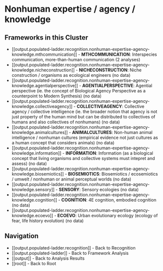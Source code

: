 # Nonhuman expertise / agency / knowledge

## Frameworks in this Cluster

- [[output.populated-ladder.recognition.nonhuman-expertise-agency-knowledge.mthcommunication]] - **MTHCOMMUNICATION**: Interspecies communication, more-than-human communication (2 analyses)
- [[output.populated-ladder.recognition.nonhuman-expertise-agency-knowledge.nicheconstruction]] - **NICHECONSTRUCTION**: Niche construction / organisms as ecological engineers (no data)
- [[output.populated-ladder.recognition.nonhuman-expertise-agency-knowledge.agentialperspective]] - **AGENTIALPERSPECTIVE**: Agential perspective (ie. the concept of Biological Agency Perspective as a counterpoint to Modern Synthesis) (no data)
- [[output.populated-ladder.recognition.nonhuman-expertise-agency-knowledge.collectiveagency]] - **COLLECTIVEAGENCY**: Collective agency / collective intelligence (ie. the broader notion that agency is not just property of the human mind but can be distributed to collectives of humans and also collectives of nonhumans) (no data)
- [[output.populated-ladder.recognition.nonhuman-expertise-agency-knowledge.animalcultures]] - **ANIMALCULTURES**: Non-human animal intelligence / nonhuman cultures (empirical evidence not just cultures as a human concept that considers animals) (no data)
- [[output.populated-ladder.recognition.nonhuman-expertise-agency-knowledge.information]] - **INFORMATION**: Information (as a biological concept that living organisms and collective systems must intepret and assess) (no data)
- [[output.populated-ladder.recognition.nonhuman-expertise-agency-knowledge.biosemiotics]] - **BIOSEMIOTICS**: Biosemiotics / ecosemiotics / umwelt / nonhuman or animal perceptual worlds (no data)
- [[output.populated-ladder.recognition.nonhuman-expertise-agency-knowledge.sensory]] - **SENSORY**: Sensory ecologies (no data)
- [[output.populated-ladder.recognition.nonhuman-expertise-agency-knowledge.cognition]] - **COGNITION**: 4E cognition, embodied cognition (no data)
- [[output.populated-ladder.recognition.nonhuman-expertise-agency-knowledge.ecoevo]] - **ECOEVO**: Urban evolutionary ecology (ecology of fear, life history evolution) (no data)


## Navigation

- [[output.populated-ladder.recognition]] - Back to Recognition
- [[output.populated-ladder]] - Back to Framework Analysis
- [[output]] - Back to Analysis Results
- [[root]] - Back to Root
